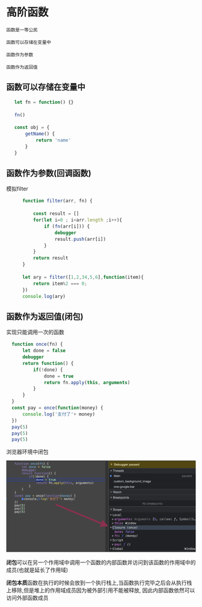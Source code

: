 # 高阶函数

    函数是一等公民

    函数可以存储在变量中

    函数作为参数

    函数作为返回值

## 函数可以存储在变量中

 ```javascript
    let fn = function() {}

    fn()

    const obj = {
        getName() {
            return 'name'
        }
    }
```

## 函数作为参数(回调函数)

模拟filter

  ```javascript
        function filter(arr, fn) {

            const result = []
            for(let i=0 ; i<arr.length ;i++){
                if (fn(arr[i])) {
                    debugger
                    result.push(arr[i])
                }
            }
            return result
        }

        let ary = filter([1,2,34,5,6],function(item){
            return item%2 === 0;
        })
        console.log(ary)

  ```

## 函数作为返回值(闭包)

实现只能调用一次的函数

  ```javascript
    function once(fn) {
        let done = false
        debugger
        return function() {
            if(!done) {
                done = true
                return fn.apply(this, arguments)
            }
        }
    }
    const pay = once(function(money) {
        console.log('支付了'+ money)
    })
    pay(5)
    pay(5)
    pay(5)
  ```
浏览器环境中闭包

![闭包](https://github.com/Buzhifanji/CS-Notes/blob/main/assets/javascript/image/closure.png)

**闭包**可以在另一个作用域中调用一个函数的内部函数并访问到该函数的作用域中的成员(也就是延长了作用域)

**闭包本质**函数在执行的时候会放到一个执行栈上,当函数执行完毕之后会从执行栈上移除,但是堆上的作用域成员因为被外部引用不能被释放,
因此内部函数依然可以访问外部函数成员
